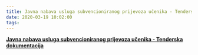 ```yaml
---
title: Javna nabava usluga subvencioniranog prijevoza učenika - Tenderska dokumentacija
date: 2020-03-19 10:02:00
tags:
---
```

<b><a href="/uploads/Tender-2020.pdf">Javna nabava usluga subvencioniranog prijevoza učenika - Tenderska dokumentacija</a></b>
